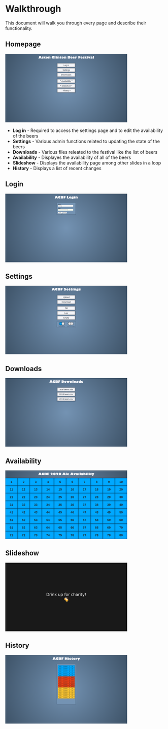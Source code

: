 Walkthrough
========
This document will walk you through every page and describe their functionality.

Homepage
--------
<img src="/docs/images/homepage.png" width="384">

* **Log in** - Required to access the settings page and to edit the availability of the beers
* **Settings** - Various admin functions related to updating the state of the beers
* **Downloads** - Various files releated to the festival like the list of beers
* **Availability** - Displayes the availability of all of the beers
* **Slideshow** - Displays the availability page among other slides in a loop
* **History** - Displays a list of recent changes

Login
------
<img src="/docs/images/login.png" width="384">

Settings
--------
<img src="/docs/images/settings.png" width="384">

Downloads
---------
<img src="/docs/images/downloads.png" width="384">

Availability
------------
<img src="/docs/images/availability.png" width="384">

Slideshow
---------
<img src="/docs/images/slideshow.png" width="384">

History
-------
<img src="/docs/images/history.png" width="384">
